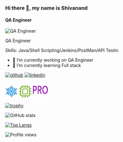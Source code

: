 ### Hi there 👋, my name is Shivanand
#### QA Engineer
![QA Engineer](https://arturssmirnovs.github.io/github-profile-readme-generator/images/banner.png)

QA Engineer

Skills: Java/Shell Scripting/Jenkins/PostMan/API Testin

- 🔭 I’m currently working on QA Engineer 
- 🌱 I’m currently learning Full stack 


[<img src='https://cdn.jsdelivr.net/npm/simple-icons@3.0.1/icons/github.svg' alt='github' height='40'>](https://github.com/https://github.com/Shivanadmb125)  [<img src='https://cdn.jsdelivr.net/npm/simple-icons@3.0.1/icons/linkedin.svg' alt='linkedin' height='40'>](https://www.linkedin.com/in/https://www.linkedin.com/in/shivanandmb//)  

<a href='https://archiveprogram.github.com/'><img src='https://raw.githubusercontent.com/acervenky/animated-github-badges/master/assets/acbadge.gif' width='40' height='40'></a> <a href='https://docs.github.com/en/developers'><img src='https://raw.githubusercontent.com/acervenky/animated-github-badges/master/assets/devbadge.gif' width='40' height='40'></a> <a href='https://github.com/pricing'><img src='https://raw.githubusercontent.com/acervenky/animated-github-badges/master/assets/pro.gif' width='50' height='50'></a>

[![trophy](https://github-profile-trophy.vercel.app/?username=https://github.com/Shivanadmb125)](https://github.com/ryo-ma/github-profile-trophy)

![GitHub stats](https://github-readme-stats.vercel.app/api?username=https://github.com/Shivanadmb125&show_icons=true)  

[![Top Langs](https://github-readme-stats.vercel.app/api/top-langs/?username=https://github.com/Shivanadmb125)](https://github.com/anuraghazra/github-readme-stats)

![Profile views](https://gpvc.arturio.dev/https://github.com/Shivanadmb125)  

